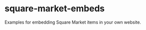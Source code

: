square-market-embeds
====================

Examples for embedding Square Market items in your own website.
